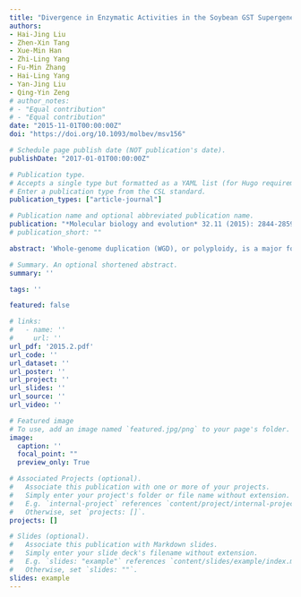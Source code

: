 ```yaml
---
title: "Divergence in Enzymatic Activities in the Soybean GST Supergene Family Provides New Insight into the Evolutionary Dynamics of Whole-Genome Duplicates"
authors:
- Hai-Jing Liu
- Zhen-Xin Tang
- Xue-Min Han
- Zhi-Ling Yang
- Fu-Min Zhang
- Hai-Ling Yang
- Yan-Jing Liu
- Qing-Yin Zeng
# author_notes:
# - "Equal contribution"
# - "Equal contribution"
date: "2015-11-01T00:00:00Z"
doi: "https://doi.org/10.1093/molbev/msv156" 

# Schedule page publish date (NOT publication's date).
publishDate: "2017-01-01T00:00:00Z"

# Publication type.
# Accepts a single type but formatted as a YAML list (for Hugo requirements).
# Enter a publication type from the CSL standard.
publication_types: ["article-journal"]

# Publication name and optional abbreviated publication name.
publication: "*Molecular biology and evolution* 32.11 (2015): 2844-2859"
# publication_short: ""

abstract: 'Whole-genome duplication (WGD), or polyploidy, is a major force in plant genome evolution. A duplicate of all genes is present in the genome immediately following a WGD event. However, the evolutionary mechanisms responsible for the loss of, or retention and subsequent functional divergence of polyploidy-derived duplicates remain largely unknown. In this study we reconstructed the evolutionary history of the glutathione S-transferase (GST) gene family from the soybean genome, and identified 72 GST duplicated gene pairs formed by a recent Glycine-specific WGD event occurring approximately 13 Ma. We found that 72% of duplicated GST gene pairs experienced gene losses or pseudogenization, whereas 28% of GST gene pairs have been retained in the soybean genome. The GST pseudogenes were under relaxed selective constraints, whereas functional GSTs were subject to strong purifying selection. Plant GST genes play important roles in stress tolerance and detoxification metabolism. By examining the gene expression responses to abiotic stresses and enzymatic properties of the ancestral and current proteins, we found that polyploidy-derived GST duplicates show the divergence in enzymatic activities. Through site-directed mutagenesis of ancestral proteins, this study revealed that nonsynonymous substitutions of key amino acid sites play an important role in the divergence of enzymatic functions of polyploidy-derived GST duplicates. These findings provide new insights into the evolutionary and functional dynamics of polyploidy-derived duplicate genes.'

# Summary. An optional shortened abstract.
summary: ''

tags: ''

featured: false

# links:
#   - name: ''
#     url: ''
url_pdf: '2015.2.pdf'
url_code: ''
url_dataset: ''
url_poster: ''
url_project: ''
url_slides: ''
url_source: ''
url_video: ''

# Featured image
# To use, add an image named `featured.jpg/png` to your page's folder. 
image:
  caption: ''
  focal_point: ""
  preview_only: True

# Associated Projects (optional).
#   Associate this publication with one or more of your projects.
#   Simply enter your project's folder or file name without extension.
#   E.g. `internal-project` references `content/project/internal-project/index.md`.
#   Otherwise, set `projects: []`.
projects: []

# Slides (optional).
#   Associate this publication with Markdown slides.
#   Simply enter your slide deck's filename without extension.
#   E.g. `slides: "example"` references `content/slides/example/index.md`.
#   Otherwise, set `slides: ""`.
slides: example
---
```




